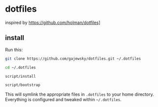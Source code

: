 # dotfiles
inspired by https://github.com/holman/dotfiles]

## install

Run this:

```sh
git clone https://github.com/gajewsky/dotfiles.git ~/.dotfiles

cd ~/.dotfiles

script/install

script/bootstrap
```

This will symlink the appropriate files in `.dotfiles` to your home directory.
Everything is configured and tweaked within `~/.dotfiles`.
